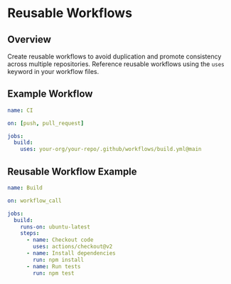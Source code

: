 # Reusable Workflows

## Overview

Create reusable workflows to avoid duplication and promote consistency across multiple repositories. Reference reusable workflows using the `uses` keyword in your workflow files.

## Example Workflow

```yaml
name: CI

on: [push, pull_request]

jobs:
  build:
    uses: your-org/your-repo/.github/workflows/build.yml@main
```

## Reusable Workflow Example

```yaml
name: Build

on: workflow_call

jobs:
  build:
    runs-on: ubuntu-latest
    steps:
      - name: Checkout code
        uses: actions/checkout@v2
      - name: Install dependencies
        run: npm install
      - name: Run tests
        run: npm test
```
